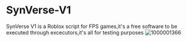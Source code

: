 # SynVerse-V1
SynVerse V1 is a Roblox script for FPS games,it's a free software to be executed through excecutors,it's all for testing purposes 
![1000001366](https://github.com/user-attachments/assets/006621f9-d0bf-42b5-a0c6-daac171d15ae)
